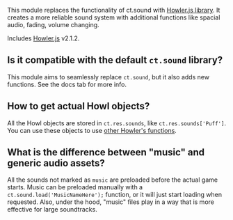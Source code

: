 This module replaces the functionality of ct.sound with [Howler.js library](https://github.com/goldfire/howler.js). It creates a more reliable sound system with additional functions like spacial audio, fading, volume changing.

Includes [Howler.js](https://github.com/goldfire/howler.js) v2.1.2.

## Is it compatible with the default `ct.sound` library?

This module aims to seamlessly replace `ct.sound`, but it also adds new functions. See the docs tab for more info.

## How to get actual Howl objects?

All the Howl objects are stored in `ct.res.sounds`, like `ct.res.sounds['Puff']`. You can use these objects to use [other Howler's functions](https://github.com/goldfire/howler.js#methods).

## What is the difference between "music" and generic audio assets?

All the sounds not marked as `music` are preloaded before the actual game starts. Music can be preloaded manually with a `ct.sound.load('MusicNameHere');` function, or it will just start loading when requested. Also, under the hood, "music" files play in a way that is more effective for large soundtracks.